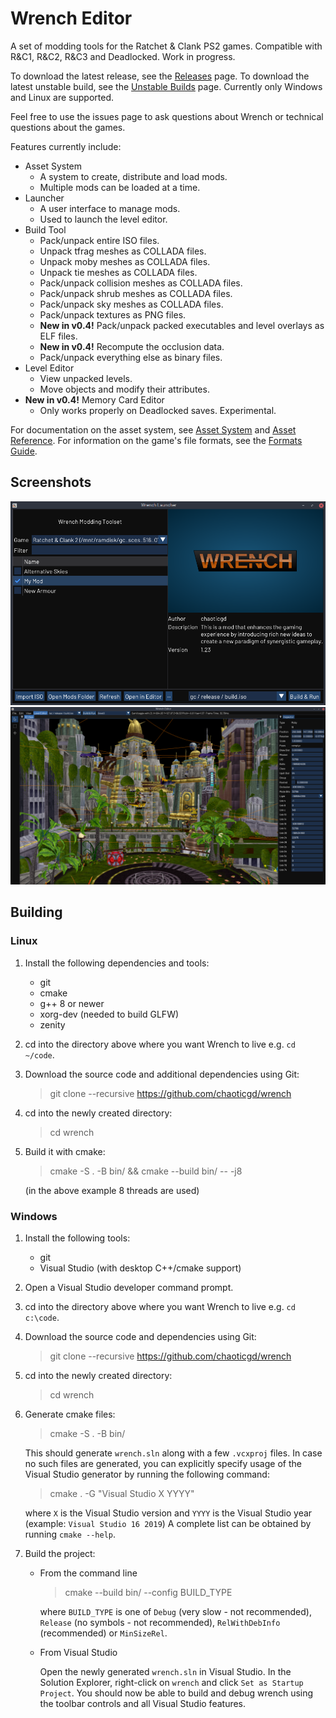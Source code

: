# Wrench Editor

A set of modding tools for the Ratchet & Clank PS2 games. Compatible with R&C1, R&C2, R&C3 and Deadlocked. Work in progress.

To download the latest release, see the [Releases](https://github.com/chaoticgd/wrench/releases) page. To download the latest unstable build, see the [Unstable Builds](https://github.com/chaoticgd/wrench/releases/tag/unstable) page. Currently only Windows and Linux are supported.

Feel free to use the issues page to ask questions about Wrench or technical questions about the games.

Features currently include:
- Asset System
	- A system to create, distribute and load mods.
	- Multiple mods can be loaded at a time.
- Launcher
	- A user interface to manage mods.
	- Used to launch the level editor.
- Build Tool
	- Pack/unpack entire ISO files.
	- Unpack tfrag meshes as COLLADA files.
	- Unpack moby meshes as COLLADA files.
	- Unpack tie meshes as COLLADA files.
	- Pack/unpack collision meshes as COLLADA files.
	- Pack/unpack shrub meshes as COLLADA files.
	- Pack/unpack sky meshes as COLLADA files.
	- Pack/unpack textures as PNG files.
	- **New in v0.4!** Pack/unpack packed executables and level overlays as ELF files.
	- **New in v0.4!** Recompute the occlusion data.
	- Pack/unpack everything else as binary files.
- Level Editor
	- View unpacked levels.
	- Move objects and modify their attributes.
- **New in v0.4!** Memory Card Editor
	- Only works properly on Deadlocked saves. Experimental.

For documentation on the asset system, see [Asset System](docs/asset_system.md) and [Asset Reference](docs/asset_reference.md). For information on the game's file formats, see the [Formats Guide](docs/formats_guide.md).

## Screenshots

![Launcher](docs/screenshots/launcher.png)
![Level Editor](docs/screenshots/editor.png)

## Building

### Linux

1.	Install the following dependencies and tools:
	- git
	- cmake
	- g++ 8 or newer
	- xorg-dev (needed to build GLFW)
	- zenity

2.	cd into the directory above where you want Wrench to live e.g. `cd ~/code`.

2.	Download the source code and additional dependencies using Git:
	> git clone --recursive https://github.com/chaoticgd/wrench

3.	cd into the newly created directory:
	> cd wrench

4.	Build it with cmake:
	> cmake -S . -B bin/ && cmake --build bin/ -- -j8
	
	(in the above example 8 threads are used)

### Windows

1.	Install the following tools:
	- git
	- Visual Studio (with desktop C++/cmake support)

2.	Open a Visual Studio developer command prompt.

3.	cd into the directory above where you want Wrench to live e.g. `cd c:\code`.

4.	Download the source code and dependencies using Git:
	> git clone --recursive https://github.com/chaoticgd/wrench

5.	cd into the newly created directory:
	> cd wrench

6.	Generate cmake files:
	> cmake -S . -B bin/

	This should generate `wrench.sln` along with a few `.vcxproj` files. 
	In case no such files are generated, you can explicitly specify usage of the Visual Studio generator by running the following command:
	> cmake . -G "Visual Studio X YYYY"
	
	where `X` is the Visual Studio version and `YYYY` is the Visual Studio year (example: `Visual Studio 16 2019`)
	A complete list can be obtained by running `cmake --help`.

7.	Build the project:
	- From the command line

		> cmake --build bin/ --config BUILD_TYPE

		where `BUILD_TYPE` is one of `Debug` (very slow - not recommended), `Release` (no symbols - not recommended), `RelWithDebInfo` (recommended) or `MinSizeRel`.

	- From Visual Studio

		Open the newly generated `wrench.sln` in Visual Studio. In the Solution Explorer, right-click on `wrench` and click `Set as Startup Project`. You should now be able to build and debug wrench using the toolbar controls and all Visual Studio features.
